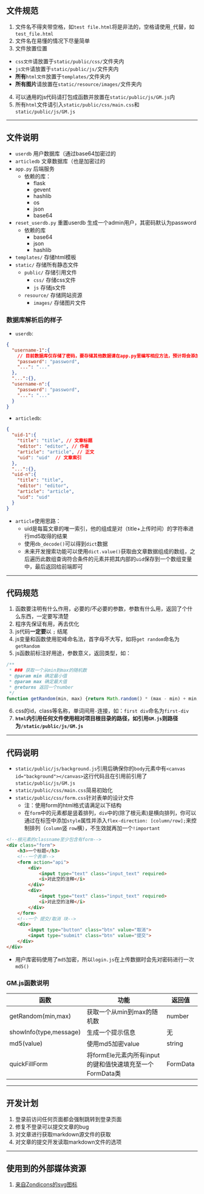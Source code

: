 ## 文件规范
1. 文件名不得夹带空格，如`test file.html`将是非法的，空格请使用`_`代替，如`test_file.html`
2. 文件名在易懂的情况下尽量简单
3. 文件放置位置
  - `css文件`请放置于`static/public/css/`文件夹内
  - `js文件`请放置于`static/public/js/`文件夹内
  - <b>所有</b>`html文件`放置于`templates/`文件夹内
  - <b>所有图片</b>请放置在`static/resource/images/`文件夹内
4. 可以通用的js代码请打包成函数并放置在`static/public/js/GM.js`内
5. 所有`html`文件请引入`static/public/css/main.css`和`static/public/js/GM.js`

---

## 文件说明
- `userdb` 用户数据库（通过base64加密过的
- `articledb` 文章数据库（也是加密过的
- `app.py` 后端服务
  - 依赖的库：
    - flask
    - gevent
    - hashlib
    - os
    - json
    - base64
- `reset_userdb.py` 重置userdb 生成一个admin用户，其密码默认为password
  - 依赖的库
    - base64
    - json
    - hashlib
- `templates/` 存储html模板
- `static/` 存储所有静态文件
  - `public/` 存储引用文件
    - `css/` 存储css文件 
    - `js` 存储js文件
  - `resource/` 存储网站资源
    - `images/` 存储图片文件

### 数据库解析后的样子
- `userdb`:

```json
{
  "username-1":{
    // 目前数据库仅存储了密码，要存储其他数据请在app.py里编写相应方法，预计将会添加article成员以保存该用户编写的所有文章
    "password": "password",
    "...": "..."
  },
  "...":{},
  "username-n":{
    "password": "password",
    "...": "..."
  }
}
```

- `articledb`:

```json
{
  "uid-1":{
    "title": "title", // 文章标题
    "editor": "editor", // 作者
    "article": "article", // 正文
    "uid": "uid"  // 文章索引
  },
  "...":{},
  "uid-n":{
    "title": "title",
    "editor": "editor",
    "article": "article",
    "uid": "uid"
  }
}
```

 - `article`使用思路：
   - uid是每篇文章的唯一索引，他的组成是对（title+上传时间）的字符串进行md5取得的结果
   - 使用`db_decode()`可以得到`dict`数据
   - 未来开发搜索功能可以使用`dict.value()`获取由文章数据组成的数组，之后遍历此数组查询符合条件的元素并把其内部的`uid`保存到一个数组变量中，最后返回给前端即可

---

## 代码规范
1. 函数要注明有什么作用，必要的/不必要的参数，参数有什么用，返回了个什么东西，一定要写清楚
2. 程序先保证有用，再去优化
3. js代码<b>一定要</b>以 `;` 结尾
4. js变量和函数使用驼峰命名法，首字母不大写，如将`get random`命名为`getRandom`
5. js函数前标注好用途，参数意义，返回类型，如：
```javascript
/**
 * ### 获取一个从min到max的随机数
 * @param min 确定最小值 
 * @param max 确定最大值 
 * @returns 返回一个number
 */
function getRandom(min, max) {return Math.random() * (max - min) + min;}
```
6. css的id，class等名称，单词间用`-`连接，如：`first div`命名为`first-div`
7. <b>`html`内引用任何文件使用相对项目根目录的路径，如引用`GM.js`则路径为`/static/public/js/GM.js`</b>

---

## 代码说明
- `static/public/js/background.js`引用后确保你的`body`元素中有`<canvas id="background"></canvas>`这行代码且在引用前引用了`static/public/js/GM.js`
- `static/public/css/main.css`简易初始化
- `static/public/css/form.css`针对表单的设计文件
  - 注：使用form的html格式请满足以下结构
  - 在`form`中的元素都是竖着排列，`div`中的(除了根元素)是横向排列，你可以通过在标签中添加`style`属性并添入`flex-direction: [column/row];`来控制排列（`column`竖 `row`横），不生效就再加一个`!important`
```html
<!--根元素的classname至少包含有form-->
<div class="form">
    <h3>一个标题</h3>
    <!--一个表单-->
    <form action="api">
        <div>
            <input type="text" class="input_text" required>
            <i>对此空的注释</i>
        </div>
        <div>
            <input type="text" class="input_text" required>
            <i>对此空的注释</i>
        </div>
    </form>
    <!--一个 提交/取消 块-->
    <div>
        <input type="button" class="btn" value="取消">
        <input type="submit" class="btn" value="提交">
    </div>
</div>
```
- 用户库密码使用了`md5`加密，所以`login.js`在上传数据时会先对密码进行一次`md5()`


### GM.js函数说明
|函数|功能|返回值|
|--|--|--|
|getRandom(min,max)|获取一个从min到max的随机数|number|
|showInfo(type,message)|生成一个提示信息|无|
|md5(value)|使用md5加密value|string|
|quickFillForm|将formEle元素内所有input的键和值快速填充至一个FormData类|FormData|

---

## 开发计划

1. 登录前访问任何页面都会强制跳转到登录页面
2. 修复不登录可以提交文章的bug
3. 对文章进行获取markdown源文件的获取
4. 对文章的提交开发读取markdown文件的选项

---

## 使用到的外部媒体资源
1. [来自Zondicons的svg图标](http://www.zondicons.com/)